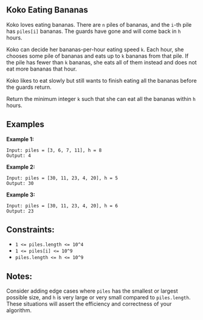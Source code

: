 ## Koko Eating Bananas

Koko loves eating bananas. There are `n` piles of bananas, and the `i`-th pile has `piles[i]` bananas. The guards have gone and will come back in `h` hours.

Koko can decide her bananas-per-hour eating speed `k`. Each hour, she chooses some pile of bananas and eats up to `k` bananas from that pile. If the pile has fewer than `k` bananas, she eats all of them instead and does not eat more bananas that hour.

Koko likes to eat slowly but still wants to finish eating all the bananas before the guards return. 

Return the minimum integer `k` such that she can eat all the bananas within `h` hours.

## Examples

**Example 1:**

```
Input: piles = [3, 6, 7, 11], h = 8
Output: 4
```

**Example 2:**

```
Input: piles = [30, 11, 23, 4, 20], h = 5
Output: 30
```

**Example 3:**

```
Input: piles = [30, 11, 23, 4, 20], h = 6
Output: 23
```

## Constraints:

* `1 <= piles.length <= 10^4`
* `1 <= piles[i] <= 10^9`
* `piles.length <= h <= 10^9`

## Notes:
Consider adding edge cases where `piles` has the smallest or largest possible size, and `h` is very large or very small compared to `piles.length`. These situations will assert the efficiency and correctness of your algorithm.